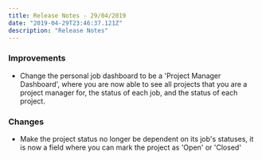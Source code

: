 ```yaml
---
title: Release Notes - 29/04/2019
date: "2019-04-29T23:46:37.121Z"
description: "Release Notes"
---
```


### Improvements

- Change the personal job dashboard to be a 'Project Manager Dashboard', where you are now able to see all projects that you are
  a project manager for, the status of each job, and the status of each project.

### Changes

- Make the project status no longer be dependent on its job's statuses, it is now a field where you can mark the project as
  'Open' or 'Closed'
